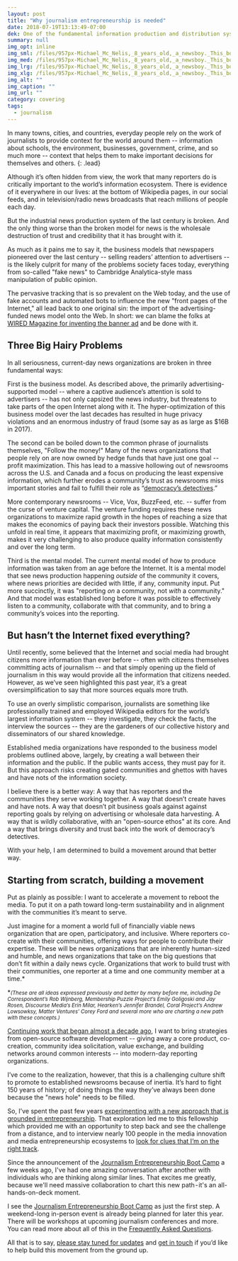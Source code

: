 ```yaml
---
layout: post
title: "Why journalism entrepreneurship is needed"
date: 2018-07-19T13:13:49-07:00
dek: One of the fundamental information production and distribution systems on the planet is wildly broken. I believe we can fix it.
summary: null
img_opt: inline
img_sml: /files/957px-Michael_Mc_Nelis,_8_years_old,_a_newsboy._This_boy_has_just_recovered_from_his_second_attack_of_pneumonia._Was_found..._-_NARA_-_523323.jpg
img_med: /files/957px-Michael_Mc_Nelis,_8_years_old,_a_newsboy._This_boy_has_just_recovered_from_his_second_attack_of_pneumonia._Was_found..._-_NARA_-_523323.jpg
img_lrg: /files/957px-Michael_Mc_Nelis,_8_years_old,_a_newsboy._This_boy_has_just_recovered_from_his_second_attack_of_pneumonia._Was_found..._-_NARA_-_523323.jpg
img_xlg: /files/957px-Michael_Mc_Nelis,_8_years_old,_a_newsboy._This_boy_has_just_recovered_from_his_second_attack_of_pneumonia._Was_found..._-_NARA_-_523323.jpg
img_alt: ""
img_caption: ""
img_url: ""
category: covering
tags: 
  - journalism
---
```


In many towns, cities, and countries, everyday people rely on the work of journalists to provide context for the world around them -- information about schools, the environment, businesses, government, crime, and so much more  -- context that helps them to make important decisions for themselves and others.
{: .lead}

Although it’s often hidden from view, the work that many reporters do is critically important to the world’s information ecosystem. There is evidence of it everywhere in our lives: at the bottom of Wikipedia pages, in our social feeds, and in television/radio news broadcasts that reach millions of people each day.

But the industrial news production system of the last century is broken. And the only thing worse than the broken model for news is the wholesale destruction of trust and credibility that it has brought with it.

As much as it pains me to say it, the business models that newspapers pioneered over the last century -- selling readers’ attention to advertisers -- is the likely culprit for many of the problems society faces today, everything from so-called "fake news" to Cambridge Analytica-style mass manipulation of public opinion.

The pervasive tracking that is so prevalent on the Web today, and the use of fake accounts and automated bots to influence the new "front pages of the Internet," all lead back to one original sin: the import of the advertising-funded news model onto the Web. In short: we can blame the folks at [WIRED Magazine](https://www.theatlantic.com/technology/archive/2017/04/the-first-ever-banner-ad-on-the-web/523728/)[ for inventing the banner ad](https://www.theatlantic.com/technology/archive/2017/04/the-first-ever-banner-ad-on-the-web/523728/) and be done with it.

## Three Big Hairy Problems

In all seriousness, current-day news organizations are broken in three fundamental ways: 

First is the business model. As described above, the primarily advertising-supported model -- where a captive audience’s attention is sold to advertisers -- has not only capsized the news industry, but threatens to take parts of the open Internet along with it. The hyper-optimization of this business model over the last decades has resulted in huge privacy violations and an enormous industry of fraud (some say as as large as $16B in 2017).

The second can be boiled down to the common phrase of journalists themselves, "Follow the money!" Many of the news organizations that people rely on are now owned by hedge funds that have just one goal -- profit maximization. This has lead to a massive hollowing out of newsrooms across the U.S. and Canada and a focus on producing the least expensive information, which further erodes a community’s trust as newsrooms miss important stories and fail to fulfill their role as “[democracy’s detectives](http://cjlab.stanford.edu/democracys-detectives-jay-hamilton/).” 

More contemporary newsrooms -- Vice, Vox, BuzzFeed, etc. -- suffer from the curse of venture capital. The venture funding requires these news organizations to maximize rapid growth in the hopes of reaching a size that makes the economics of paying back their investors possible. Watching this unfold in real time, it appears that maximizing profit, or maximizing growth, makes it very challenging to also produce quality information consistently and over the long term.

Third is the mental model. The current mental model of how to produce information was taken from an age before the Internet. It is a mental model that see news production happening *outside* of the community it covers, where news priorities are decided with little, if any, community input. Put more succinctly, it was "reporting *on* a community, not *with* a community." And that model was established long before it was possible to effectively listen to a community, collaborate with that community, and to bring a community’s voices into the reporting.

## But hasn’t the Internet fixed everything?

Until recently, some believed that the Internet and social media had brought citizens more information than ever before -- often with citizens themselves committing acts of journalism -- and that simply opening up the field of journalism in this way would provide all the information that citizens needed. However, as we’ve seen highlighted this past year, it’s a great oversimplification to say that more sources equals more truth. 

To use an overly simplistic comparison, journalists are something like professionally trained and employed Wikipedia editors for the world’s largest information system -- they investigate, they check the facts, the interview the sources -- they are the gardeners of our collective history and disseminators of our shared knowledge.

Established media organizations have responded to the business model problems outlined above, largely, by creating a wall between their information and the public. If the public wants access, they must pay for it. But this approach risks creating gated communities and ghettos with haves and have nots of the information society.

I believe there is a better way: A way that has reporters and the communities they serve working together. A way that doesn’t create haves and have nots. A way that doesn’t pit business goals against against reporting goals by relying on advertising or wholesale data harvesting. A way that is wildly collaborative, with an "open-source ethos" at its core. And a way that brings diversity and trust back into the work of democracy’s detectives. 

With your help, I am determined to build a movement around that better way.

## Starting from scratch, building a movement

Put as plainly as possible: I want to accelerate a movement to reboot the media. To put it on a path toward long-term sustainability and in alignment with the communities it’s meant to serve.

Just imagine for a moment a world full of financially viable news organization that are open, participatory, and inclusive. Where reporters co-create with their communities, offering ways for people to contribute their expertise. These will be news organizations that are inherently human-sized and humble, and news organizations that take on the big questions that don’t fit within a daily news cycle. Organizations that work to build trust with their communities, one reporter at a time and one community member at a time.* 

\*<small><i>(These are all ideas expressed previously and better by many before me, including De Correspondent’s Rob Wijnberg, Membership Puzzle Project’s Emily Goligoski and Jay Rosen, Discourse Media’s Erin Milar, Hearken’s Jennifer Brandel, Coral Project’s Andrew Lowsowksy, Matter Ventures’ Corey Ford and several more who are charting a new path with these concepts.)</i></small>

[Continuing work that began almost a decade ago](http://phillipadsmith.com/2011/07/learning-lab-schedule-week-by-week-plus-new-lecture-by-ia-ceo-oliver-reichenstein.html), I want to bring strategies from open-source software development -- giving away a core product, co-creation, community idea solicitation, value exchange, and building networks around common interests -- into modern-day reporting organizations.

I’ve come to the realization, however, that this is a challenging culture shift to promote to established newsrooms because of inertia. It’s hard to fight 150 years of history; of doing things the way they’ve always been done because the "news hole" needs to be filled.

So, I’ve spent the past few years [experimenting with a new approach that is grounded in entrepreneurship](http://connect.hackshackers.com/). That exploration led me to this fellowship which provided me with an opportunity to step back and see the challenge from a distance, and to interview nearly 100 people in the media innovation and media entrepreneurship ecosystems to [look for clues that I’m on the right track](https://medium.com/jsk-class-of-2018/why-do-reporters-take-the-risk-to-start-a-media-business-these-answers-might-surprise-you-3be6418000bf).

Since the announcement of the [Journalism Entrepreneurship Boot Camp](https://medium.com/@phillipadsmith/announcing-a-new-journalism-entrepreneurship-bootcamp-lets-reboot-the-media-together-3281a1863451) a few weeks ago, I've had one amazing conversation after another with individuals who are thinking along similar lines. That excites me greatly, because we'll need massive collaboration to chart this new path - it's an all-hands-on-deck moment.

I see the [Journalism Entrepreneurship Boot Camp](https://medium.com/@phillipadsmith/announcing-a-new-journalism-entrepreneurship-bootcamp-lets-reboot-the-media-together-3281a1863451) as just the first step. A weekend-long in-person event is already being planned for later this year. There will be workshops at upcoming journalism conferences and more. You can read more about all of this in the [Frequently Asked Questions](https://medium.com/@phillipadsmith/you-ask-i-answer-everything-you-wanted-to-know-about-the-journalism-entrepreneurship-boot-camp-ce9c0047c6c4).

All that is to say, [please stay tuned for updates](https://twitter.com/phillipadsmith) and [get in touch](http://phillipadsmith.com/about/#contact) if you’d like to help build this movement from the ground up.
